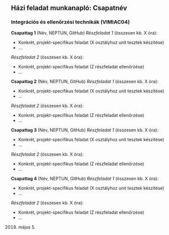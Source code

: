 ## Házi feladat munkanapló: Csapatnév
### Integrációs és ellenőrzési technikák (VIMIAC04)

**Csapattag 1** (Név, NEPTUN, GitHub)
*Részfeladat 1* (összesen kb. X óra):
- Konkrét, projekt-specifikus feladat (X osztályhoz unit tesztek készítése)
- ...

*Részfeladat 2* (összesen kb. X óra):
- Konkrét, projekt-specifikus feladat (Z részfeladat ellenőrzése)
- ...

**Csapattag 2** (Név, NEPTUN, GitHub)
*Részfeladat 1* (összesen kb. X óra):
- Konkrét, projekt-specifikus feladat (X osztályhoz unit tesztek készítése)
- ...

*Részfeladat 2* (összesen kb. X óra):
- Konkrét, projekt-specifikus feladat (Z részfeladat ellenőrzése)
- ...

**Csapattag 3** (Név, NEPTUN, GitHub)
*Részfeladat 1* (összesen kb. X óra):
- Konkrét, projekt-specifikus feladat (X osztályhoz unit tesztek készítése)
- ...

*Részfeladat 2* (összesen kb. X óra):
- Konkrét, projekt-specifikus feladat (Z részfeladat ellenőrzése)
- ...

**Csapattag 4** (Név, NEPTUN, GitHub)
*Részfeladat 1* (összesen kb. X óra):
- Konkrét, projekt-specifikus feladat (X osztályhoz unit tesztek készítése)
- ...

*Részfeladat 2* (összesen kb. X óra):
- Konkrét, projekt-specifikus feladat (Z részfeladat ellenőrzése)
- ...

2018. május 5.
